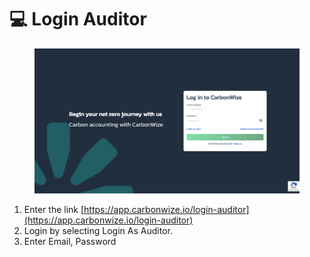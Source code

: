 # 💻 Login Auditor

<figure><img src="../.gitbook/assets/image (189).png" alt=""><figcaption></figcaption></figure>

1. Enter the link [https://app.carbonwize.io/login-auditor](https://app.carbonwize.io/login-auditor)
2. ﻿﻿﻿Login by selecting Login As Auditor.
3. ﻿﻿﻿Enter Email, Password

